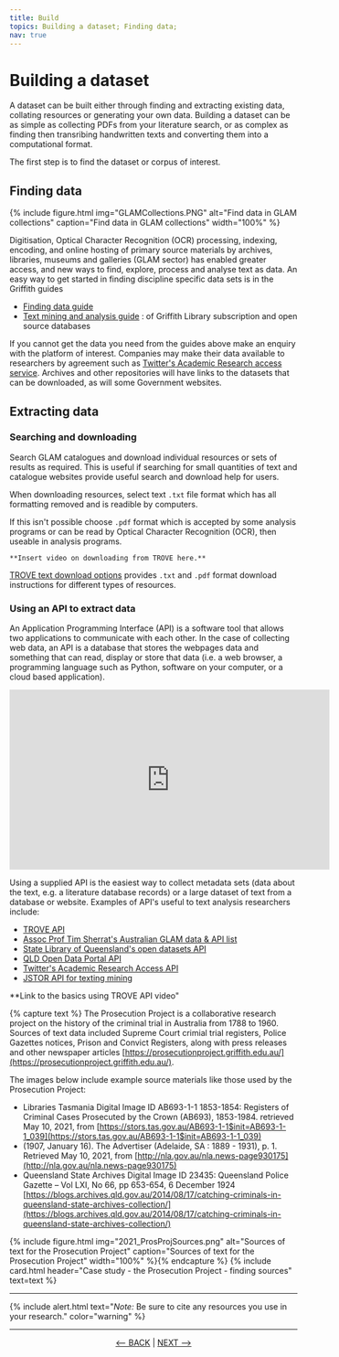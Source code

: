 ```yaml
---
title: Build
topics: Building a dataset; Finding data; 
nav: true
---
```


# Building a dataset

A dataset can be built either through finding and extracting existing data, collating resources or generating your own data. Building a dataset can be as simple as collecting PDFs from your literature search, or as complex as finding then transribing handwritten texts and converting them into a computational format.  

The first step is to find the dataset or corpus of interest.

## Finding data

{% include figure.html img="GLAMCollections.PNG" alt="Find data in GLAM collections" caption="Find data in GLAM collections" width="100%" %}

Digitisation, Optical Character Recognition (OCR) processing, indexing, encoding, and online hosting of primary source materials by archives, libraries, museums and galleries (GLAM sector)  has enabled greater access, and new ways to find, explore, process and analyse text as data.  An easy way to get started in finding discipline specific data sets is in the Griffith guides
- <a href ='https://libraryguides.griffith.edu.au/finddata' target="_blank">Finding data guide </a>  
- [Text mining and analysis guide](https://libraryguides.griffith.edu.au/text-mining) : of Griffith Library subscription and open source databases

If you cannot get the data you need from the guides above make an enquiry with the platform of interest. Companies may make their data available to researchers by agreement such as [Twitter's Academic Research access service](https://developer.twitter.com/en/products/twitter-api/academic-research). Archives and other repositories will have links to the datasets that can be downloaded, as will some Government websites.  

## Extracting data

### Searching and downloading

Search GLAM catalogues and download individual resources or sets of results as required. This is useful if searching for small quantities of text and catalogue websites provide useful search and download help for users. 

When downloading resources, select text `.txt` file format which has all formatting removed and is readible by computers. 

If this isn't possible choose `.pdf` format which is accepted by some analysis programs or can be read by Optical Character Recognition (OCR), then useable in analysis programs. 

`**Insert video on downloading from TROVE here.**`

[TROVE text download options](https://trove.nla.gov.au/help/using-trove/downloading) provides `.txt` and `.pdf` format download instructions for different types of resources.

### Using an API to extract data

An Application Programming Interface (API) is a software tool that allows two applications to communicate with each other. In the case of collecting web data, an API is a database that stores the webpages data and something that can read, display or store that data (i.e. a web browser, a programming language such as Python, software on your computer, or a cloud based application).

<iframe width="560" height="315" src="https://www.youtube.com/embed/s7wmiS2mSXY" title="YouTube video player" frameborder="0" allow="accelerometer; autoplay; clipboard-write; encrypted-media; gyroscope; picture-in-picture" allowfullscreen></iframe>

Using a supplied API is the easiest way to collect metadata sets (data about the text, e.g. a literature database records) or a large dataset of text from a database or website. Examples of API's useful to text analysis researchers include:
- [TROVE API](https://trove.nla.gov.au/about/create-something/using-api)
- [Assoc Prof Tim Sherrat's Australian GLAM data & API list](https://glam-workbench.net/glam-data-list/)
- [State Library of Queensland's open datasets API](https://www.slq.qld.gov.au/get-involved/open-data/open-datasets-released-state-library)
- [QLD Open Data Portal API](https://www.data.qld.gov.au/article/standards-and-guidance/publishing-guides-standards/api-user-guide)
- [Twitter's Academic Research Access API](https://developer.twitter.com/en/products/twitter-api/academic-research)
- [JSTOR API for texting mining](https://about-jstor-org.libraryproxy.griffith.edu.au/whats-in-jstor/text-mining-support/)

**Link to the basics using TROVE API video"

{% capture text %}
The Prosecution Project is a collaborative research project on the history of the criminal trial in Australia from 1788 to 1960. Sources of text data included Supreme Court crimial trial registers, Police Gazettes notices, Prison and Convict Registers, along with press releases and other newspaper articles  [https://prosecutionproject.griffith.edu.au/](https://prosecutionproject.griffith.edu.au/).

The images below include example source materials like those used by the Prosecution Project:
- Libraries Tasmania Digital Image ID AB693-1-1 1853-1854: Registers of Criminal Cases Prosecuted by the Crown (AB693), 1853-1984. retrieved May 10, 2021, from [https://stors.tas.gov.au/AB693-1-1$init=AB693-1-1_039](https://stors.tas.gov.au/AB693-1-1$init=AB693-1-1_039) 
- (1907, January 16). The Advertiser (Adelaide, SA : 1889 - 1931), p. 1. Retrieved May 10, 2021, from [http://nla.gov.au/nla.news-page930175](http://nla.gov.au/nla.news-page930175)
- Queensland State Archives Digital Image ID 23435: Queensland Police Gazette – Vol LXI, No 66, pp 653-654, 6 December 1924 
[https://blogs.archives.qld.gov.au/2014/08/17/catching-criminals-in-queensland-state-archives-collection/](https://blogs.archives.qld.gov.au/2014/08/17/catching-criminals-in-queensland-state-archives-collection/)

{% include figure.html img="2021_ProsProjSources.png" alt="Sources of text for the Prosecution Project" caption="Sources of text for the Prosecution Project" width="100%" %}{% endcapture %} {% include card.html header="Case study - the Prosecution Project - finding sources" text=text %}

----

{% include alert.html text="*Note:* Be sure to cite any resources you use in your research." color="warning" %}


----

<p align="center">
  <a href="https://griffithunilibrary.github.io/intro-text-mining-analysis/content/3-rights_permissions_licences.html"><-- BACK</a> |
  <a href="https://griffithunilibrary.github.io/intro-text-mining-analysis/content/5-prepare.html">NEXT --></a>
</p>
